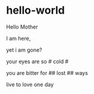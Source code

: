 # hello-world

Hello Mother

I am  here,

yet i am gone?

your eyes are so # cold #

you are bitter for ## lost ## ways

live to love one day
